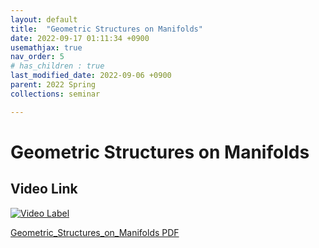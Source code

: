 ```yaml
---
layout: default
title:  "Geometric Structures on Manifolds"
date: 2022-09-17 01:11:34 +0900
usemathjax: true
nav_order: 5
# has_children : true
last_modified_date: 2022-09-06 +0900
parent: 2022 Spring
collections: seminar

---
```

# Geometric Structures on Manifolds


## Video Link

[![Video Label](https://img.youtube.com/vi/pvhoERz6Xu0/hqdefault.jpg)](https://youtu.be/pvhoERz6Xu0)

<!-- ## PDF Download -->

<!-- <object data="../2022_1_download/Geometric_Structures_on_Manifolds.pdf" width="750" height="1075" type='application/pdf'></object> -->
<a target='_blank' href='download/Geometric_Structures_on_Manifolds.pdf'>Geometric_Structures_on_Manifolds PDF</a>
